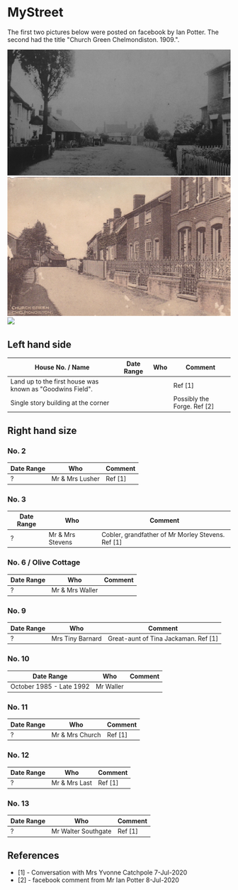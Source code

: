 # MyStreet

The first two pictures below were posted on facebook by Ian Potter. The second had the title "Church Green Chelmondiston. 1909.".
 
<img src="https://github.com/MartinDavidWaller/MyStreet/blob/master/Pictures/ChurchGreenChurchEnd.jpg?sanitize=true&raw=true" /> 
<img src="https://github.com/MartinDavidWaller/MyStreet/blob/master/Pictures/ChurchGreen.jpg?sanitize=true&raw=true" />
<img src="https://github.com/MartinDavidWaller/MyStreet/blob/master/Pictures/TheGreen.jpg?sanitize=true&raw=true" />

## Left hand side

| House No. / Name | Date Range | Who | Comment |
|------------------|------------|-----|---------|
| Land up to the first house was known as "Goodwins Field". | | | Ref [1] |
| Single story building at the corner | | | Possibly the Forge. Ref [2] |

## Right hand size

### No. 2

| Date Range | Who | Comment |
|------------|-----|---------|
| ? | Mr & Mrs Lusher | Ref [1] |

### No. 3

| Date Range | Who | Comment |
|------------|-----|---------|
| ? | Mr & Mrs Stevens | Cobler, grandfather of Mr Morley Stevens. Ref [1] |

### No. 6 / Olive Cottage

| Date Range | Who | Comment |
|------------|-----|---------|
| ? | Mr & Mrs Waller | |

### No. 9

| Date Range | Who | Comment |
|------------|-----|---------|
| ? | Mrs Tiny Barnard | Great-aunt of Tina Jackaman. Ref [1] |

### No. 10

| Date Range | Who | Comment |
|------------|-----|---------|
| October 1985 - Late 1992 |  Mr Waller | |

### No. 11

| Date Range | Who | Comment |
|------------|-----|---------|
| ? |  Mr & Mrs Church | Ref [1] |

### No. 12

| Date Range | Who | Comment |
|------------|-----|---------|
| ? | Mr & Mrs Last | Ref [1] |

### No. 13

| Date Range | Who | Comment |
|------------|-----|---------|
| ? | Mr Walter Southgate | Ref [1] |

## References

* [1] - Conversation with Mrs Yvonne Catchpole 7-Jul-2020
* [2] - facebook comment from Mr Ian Potter 8-Jul-2020